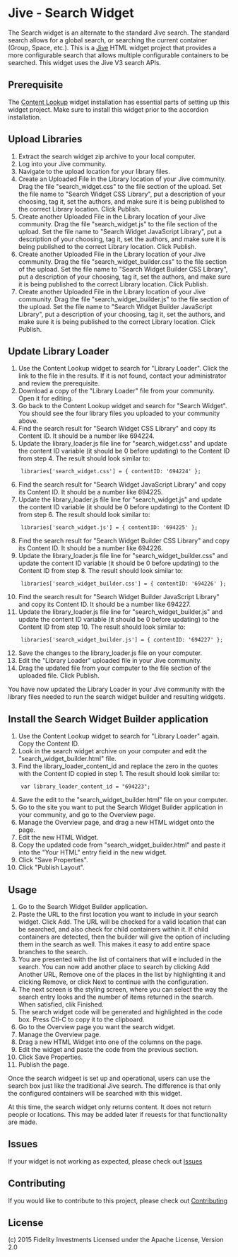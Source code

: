 Jive - Search Widget
=======================

The Search widget is an alternate to the standard Jive search. The standard search allows for a global search, or searching the current container (Group, Space, etc.). This is a [Jive](https://community.jivesoftware.com/welcome) HTML widget project that provides a more configurable search that allows multiple configurable containers to be searched. This widget uses the Jive V3 search APIs.


Prerequisite
------------

The [Content Lookup](http://www.github.com/) widget installation has essential parts of setting up this widget project.  Make sure to install this widget prior to the accordion installation.


Upload Libraries
----------------

1. Extract the search widget zip archive to your local computer.
2. Log into your Jive community.
3. Navigate to the upload location for your library files.
4. Create an Uploaded File in the Library location of your Jive community.  Drag the file "search_widget.css" to the file section of the upload.  Set the file name to "Search Widget CSS Library", put a description of your choosing, tag it, set the authors, and make sure it is being published to the correct Library location.  Click Publish.
5. Create another Uploaded File in the Library location of your Jive community.  Drag the file "search_widget.js" to the file section of the upload.  Set the file name to "Search Widget JavaScript Library", put a description of your choosing, tag it, set the authors, and make sure it is being published to the correct Library location.  Click Publish.
6. Create another Uploaded File in the Library location of your Jive community.  Drag the file "search_widget_builder.css" to the file section of the upload.  Set the file name to "Search Widget Builder CSS Library", put a description of your choosing, tag it, set the authors, and make sure it is being published to the correct Library location.  Click Publish.
7. Create another Uploaded File in the Library location of your Jive community.  Drag the file "search_widget_builder.js" to the file section of the upload.  Set the file name to "Search Widget Builder JavaScript Library", put a description of your choosing, tag it, set the authors, and make sure it is being published to the correct Library location.  Click Publish.


Update Library Loader
---------------------

1. Use the Content Lookup widget to search for "Library Loader".  Click the link to the file in the results.  If it is not found, contact your administrator and review the prerequisite.
2. Download a copy of the "Library Loader" file from your community.  Open it for editing.
3. Go back to the Content Lookup widget and search for "Search Widget".  You should see the four library files you uploaded to your community above.
4. Find the search result for "Search Widget CSS Library" and copy its Content ID.  It should be a number like 694224.
5. Update the library_loader.js file line for "search_widget.css" and update the content ID variable (it should be 0 before updating) to the Content ID from step 4.  The result should look similar to:

```
	libraries['search_widget.css'] = { contentID: '694224' };
```

6. Find the search result for "Search Widget JavaScript Library" and copy its Content ID.  It should be a number like 694225.
7. Update the library_loader.js file line for "search_widget.js" and update the content ID variable (it should be 0 before updating) to the Content ID from step 6.  The result should look similar to:

```
	libraries['search_widget.js'] = { contentID: '694225' };
```

8. Find the search result for "Search Widget Builder CSS Library" and copy its Content ID.  It should be a number like 694226.
9. Update the library_loader.js file line for "search_widget_builder.css" and update the content ID variable (it should be 0 before updating) to the Content ID from step 8.  The result should look similar to:

```
	libraries['search_widget_builder.css'] = { contentID: '694226' };
```

10. Find the search result for "Search Widget Builder JavaScript Library" and copy its Content ID.  It should be a number like 694227.
11. Update the library_loader.js file line for "search_widget_builder.js" and update the content ID variable (it should be 0 before updating) to the Content ID from step 10.  The result should look similar to:

```
	libraries['search_widget_builder.js'] = { contentID: '694227' };
```

12. Save the changes to the library_loader.js file on your computer.
13. Edit the "Library Loader" uploaded file in your Jive community.
14. Drag the updated file from your computer to the file section of the uploaded file.  Click Publish.

You have now updated the Library Loader in your Jive community with the library files needed to run the search widget builder and resulting widgets.


Install the Search Widget Builder application
---------------------------------------------------

1. Use the Content Lookup widget to search for "Library Loader" again.  Copy the Content ID.
2. Look in the search widget archive on your computer and edit the "search_widget_builder.html" file.
3. Find the library_loader_content_id and replace the zero in the quotes with the Content ID copied in step 1.  The result should look similar to:

```
	var library_loader_content_id = "694223";
```

4. Save the edit to the "search_widget_builder.html" file on your computer.
6. Go to the site you want to put the Search Widget Builder application in your community, and go to the Overview page.
7. Manage the Overview page, and drag a new HTML widget onto the page.
8. Edit the new HTML Widget.
9. Copy the updated code from "search_widget_builder.html" and paste it into the "Your HTML" entry field in the new widget.
10. Click "Save Properties".
11. Click "Publish Layout".


Usage
-----

1. Go to the Search Widget Builder application.
2. Paste the URL to the first location you want to include in your search widget.  Click Add.  The URL will be checked for a valid location that can be searched, and also check for child containers within it.  If child containers are detected, then the builder will give the option of including them in the search as well.  This makes it easy to add entire space branches to the search.
3. You are presented with the list of containers that will e included in the search.  You can now add another place to search by clicking Add Another URL, Remove one of the places in the list by highlighting it and clicking Remove, or click Next to continue with the configuration.
4. The next screen is the styling screen, where you can select the way the search entry looks and the number of items returned in the search.  When satisfied, clik Finished.
5. The search widget code will be generated and highlighted in the code box.  Press Ctl-C to copy it to the clipboard.
6. Go to the Overview page you want the search widget.
7. Manage the Overview page.
8. Drag a new HTML Widget into one of the columns on the page.
9. Edit the widget and paste the code from the previous section.
10. Click Save Properties.
11. Publish the page.

Once the search widgeet is set up and operational, users can use the search box just like the traditional Jive search.  The difference is that only the configured containers will be searched with this widget.

At this time, the search widget only returns content.  It does not return people or locations.  This may be added later if reuests for that functionality are made.


Issues
------

If your widget is not working as expected, please check out [Issues](docs/issues.md)


Contributing
------------

If you would like to contribute to this project, please check out [Contributing](docs/contributing.md)


License
-------

(c) 2015 Fidelity Investments
Licensed under the Apache License, Version 2.0
